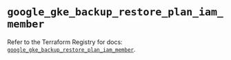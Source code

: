 # `google_gke_backup_restore_plan_iam_member`

Refer to the Terraform Registry for docs: [`google_gke_backup_restore_plan_iam_member`](https://registry.terraform.io/providers/hashicorp/google-beta/6.50.0/docs/resources/google_gke_backup_restore_plan_iam_member).
